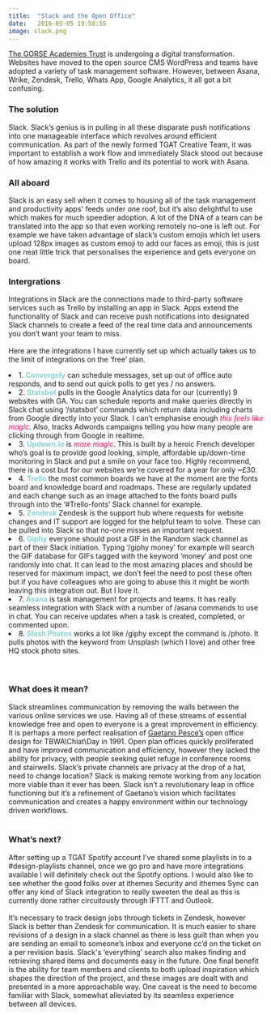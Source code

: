 ```yaml
---
title:  "Slack and the Open Office"
date:   2016-05-05 19:58:55
image: slack.png
---
```



<a href="http://www.tgat.org.uk/" title="The GORSE Academies Trust's website" alt="visit The GORSE Academies Trust's website">The GORSE Academies Trust</a> is undergoing a digital transformation. Websites have moved to the open source CMS WordPress and teams have adopted a variety of task management software. However, between Asana, Wrike, Zendesk, Trello, Whats App, Google Analytics, it all got a bit confusing.

<h3>The solution</h3>

Slack. Slack’s genius is in pulling in all these disparate push notifications into one manageable interface which revolves around efficient communication. As part of the newly formed TGAT Creative Team, it was important to establish a work flow and immediately Slack stood out because of how amazing it works with Trello and its potential to work with Asana.

<h3>All aboard</h3>

Slack is an easy sell when it comes to housing all of the task management and productivity apps' feeds under one roof, but it’s also delightful to use which makes for much speedier adoption. A lot of the DNA of a team can be translated into the app so that even working remotely no-one is left out. For example we have taken advantage of slack’s custom emojis which let users upload 128px images as custom emoji to add our faces as emoji, this is just one neat little trick that personalises the experience and gets everyone on board.

<h3>Intergrations</h3>

Integrations in Slack are the connections made to third-party software services such as Trello by installing an app in Slack. Apps extend the functionality of Slack and can receive push notifications into designated Slack channels to create a feed of the real time data and announcements you don’t want your team to miss.
<br><br>
Here are the integrations I have currently set up which actually takes us to the limit of integrations on the ‘free’ plan.
<br>

<li>1. <span style="color: #88d1d3"><strong>Convergely</strong></span> can schedule messages, set up out of office auto responds, and to send out quick polls to get yes / no answers.</li>
<li>2. <span style="color: #88d1d3"><strong>Statsbot</strong></span> pulls in the Google Analytics data for our (currently) 9 websites with GA. You can schedule reports and make queries directly in Slack chat using ‘/statsbot’ commands which return data including charts from Google directly into your Slack. I can’t emphasise enough <em style="color: #ed0d69">this feels like magic</em>. Also, tracks Adwords campaigns telling you how many people are clicking through from Google in realtime.</li>
<li>3. <span style="color: #88d1d3"><strong>Updown.io</strong></span> is <em style="color: #ed0d69">more magic</em>. This is built by a heroic French developer who’s goal is to provide good looking, simple, affordable up/down-time monitoring in Slack and put a smile on your face too. Highly recommend, there is a cost but for our websites we're covered for a year for only ~£30.</li>
<li>4. <span style="color: #88d1d3"><strong>Trello</strong></span> the most common boards we have at the moment are the fonts board and knowledge board and roadmaps. These are regularly updated and each change such as an image attached to the fonts board pulls through into the ‘#Trello-fonts’ Slack channel for example.
<li>5. <span style="color: #88d1d3"><strong>Zendesk</strong></span> Zendesk is the support hub where requests for website changes and IT support are logged for the helpful team to solve. These can be pulled into Slack so that no-one misses an important request.</li>
<li>6. <span style="color: #88d1d3"><strong>Giphy</strong></span> everyone should post a GIF in the Random slack channel as part of their Slack initiation. Typing ‘/giphy money’ for example will search the GIF database for GIFs tagged with the keyword ‘money’ and post one randomly into chat. It can lead to the most amazing places and should be reserved for maximum impact, we don’t feel the need to post these often but if you have colleagues who are going to abuse this it might be worth leaving this integration out. But I love it.</li>
<li>7. <span style="color: #88d1d3"><strong>Asana</strong></span> is task management for projects and teams. It has really seamless integration with Slack with a number of /asana commands to use in chat. You can receive updates when a task is created, completed, or commented upon. </li>
<li>8. <span style="color: #88d1d3"><strong>Slash Photos</strong></span> works a lot like /giphy except the command is /photo. It pulls photos with the keyword from Unsplash (which I love) and other free HQ stock photo sites. </li>
</li>
<br><br>
<h3>What does it mean?</h3>
Slack streamlines communication by removing the walls between the various online services we use. Having all of these streams of essential knowledge free and open to everyone is a great improvement in efficiency. It is perhaps a more perfect realisation of <a href="http://www.gaetanopesce.com" title="Gaetano Pesce’s Website" alt="Go to Gaetano Pesce’s website">Gaetano Pesce’s</a> open office design for TBWA\Chiat\Day in 1991. Open plan offices quickly proliferated and have improved communication and efficiency, however they lacked the ability for privacy, with people seeking quiet refuge in conference rooms and stairwells. Slack’s private channels are privacy at the drop of a hat, need to change location? Slack is making remote working from any location more viable than it ever has been. Slack isn’t a revolutionary leap in office functioning but it’s a refinement of Gaetano’s vision which facilitates communication and creates a happy environment within our technology driven workflows.
<br><br>

<h3>What’s next?</h3>

After setting up a TGAT Spotify account I’ve shared some playlists in to a #design-playlists channel, once we go pro and have more integrations available I will definitely check out the Spotify options. I would also like to see whether the good folks over at ithemes Security and ithemes Sync can offer any kind of Slack integration to really sweeten the deal as this is currently done rather circuitously through IFTTT and Outlook.
<br><br>
It’s necessary to track design jobs through tickets in Zendesk, however Slack is better than Zendesk for communication. It is much easier to share revisions of a design in a slack channel as there is less guilt than when you are sending an email to someone’s inbox and everyone cc’d on the ticket on a per revision basis. Slack's ‘everything’ search also makes finding and retrieving shared items and documents easy in the future. One final benefit is the ability for team members and clients to both upload inspiration which shapes the direction of the project, and these images are dealt with and presented in a more approachable way. One caveat is the need to become familiar with Slack, somewhat alleviated by its seamless experience between all devices.
<br><br>
